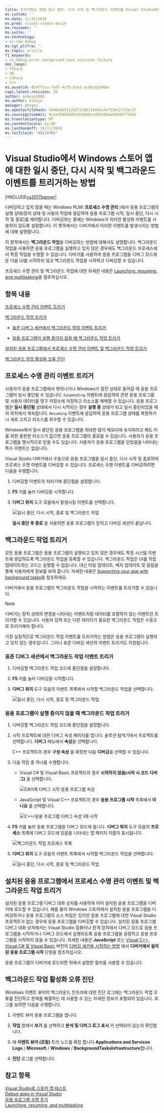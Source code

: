 ```yaml
---
title: 트리거하는 방법 일시 중단, 다시 시작 및 백그라운드 이벤트를 Visual Studio에서 Windows 스토어 앱 용 | Microsoft Docs
ms.custom: ''
ms.date: 11/15/2016
ms.prod: visual-studio-dev14
ms.reviewer: ''
ms.suite: ''
ms.technology:
- vs-ide-debug
ms.tgt_pltfrm: ''
ms.topic: article
f1_keywords:
- vs.debug.error.background_task_activate_failure
dev_langs:
- FSharp
- VB
- CSharp
- C++
ms.assetid: 824ff3ca-fedf-4cf5-b3e2-ac8dc82d40ac
caps.latest.revision: 20
author: mikejo5000
ms.author: mikejo
manager: ghogen
ms.openlocfilehash: 5496e9b5122d2f2206118445a4e7316c2717bc37
ms.sourcegitcommit: 9ceaf69568d61023868ced59108ae4dd46f720ab
ms.translationtype: MT
ms.contentlocale: ko-KR
ms.lasthandoff: 10/12/2018
ms.locfileid: "49214762"
---
```

# <a name="how-to-trigger-suspend-resume-and-background-events-for-windows-store-apps-in-visual-studio"></a>Visual Studio에서 Windows 스토어 앱에 대한 일시 중단, 다시 시작 및 백그라운드 이벤트를 트리거하는 방법
[!INCLUDE[vs2017banner](../includes/vs2017banner.md)]

디버깅하고 있지 않을 때는 Windows PLM( **프로세스 수명 관리** )에서 응용 프로그램의 실행 상태(장치 상태 및 사용자 작업에 응답하여 응용 프로그램 시작, 일시 중단, 다시 시작 및 종료)를 제어합니다. 디버깅하는 중에는 Windows가 이러한 활성화 이벤트를 사용하지 않도록 설정합니다. 이 항목에서는 디버거에서 이러한 이벤트를 발생시키는 방법에 대해 설명합니다.  
  
 이 항목에서는 **백그라운드 작업**을 디버깅하는 방법에 대해서도 설명합니다. 백그라운드 작업을 사용하면 응용 프로그램을 실행하고 있지 않은 경우에도 백그라운드 프로세스에서 특정 작업을 수행할 수 있습니다. 디버거를 사용하여 응용 프로그램을 디버그 모드에 둔 다음 UI를 시작하지 않고 백그라운드 작업을 시작하고 디버깅할 수 있습니다.  
  
 프로세스 수명 관리 및 백그라운드 작업에 대한 자세한 내용은 [Launching, resuming, and multitasking](http://msdn.microsoft.com/en-us/04307b1b-05af-46a6-b639-3f35e297f71b)을 참조하십시오.  
  
##  <a name="BKMK_In_this_topic"></a> 항목 내용  
 [프로세스 수명 관리 이벤트 트리거](#BKMK_Trigger_Process_Lifecycle_Management_events)  
  
 [백그라운드 작업 트리거](#BKMK_Trigger_background_tasks)  
  
-   [표준 디버그 세션에서 백그라운드 작업 이벤트 트리거](#BKMK_Trigger_a_background_task_event_from_a_standard_debug_session)  
  
-   [응용 프로그램이 실행 중이지 않을 때 백그라운드 작업 트리거](#BKMK_Trigger_a_background_task_when_the_app_is_not_running)  
  
 [설치된 응용 프로그램에서 프로세스 수명 관리 이벤트 및 백그라운드 작업 트리거](#BKMK_Trigger_Process_Lifetime_Management_events_and_background_tasks_from_an_installed_app)  
  
 [백그라운드 작업 활성화 오류 진단](#BKMK_Diagnosing_background_task_activation_errors)  
  
##  <a name="BKMK_Trigger_Process_Lifecycle_Management_events"></a> 프로세스 수명 관리 이벤트 트리거  
 사용자가 응용 프로그램에서 벗어나거나 Windows가 절전 상태로 들어갈 때 응용 프로그램이 일시 중단될 수 있습니다. `Suspending` 이벤트에 응답하여 관련 응용 프로그램 및 사용자 데이터를 영구 저장소에 저장하고 리소스를 해제할 수 있습니다. 응용 프로그램은 **일시 중단됨** 상태에서 다시 시작되는 경우 **실행 중** 상태가 되고 일시 중단되었을 때의 위치에서 계속됩니다. `Resuming` 이벤트에 응답하여 응용 프로그램 상태를 복원하거나 새로 고치고 리소스를 회수할 수 있습니다.  
  
 Windows에서 일시 중단된 응용 프로그램을 최대한 많이 메모리에 유지하려고 해도 이를 위한 충분한 리소스가 없으면 응용 프로그램이 종료될 수 있습니다. 사용자가 응용 프로그램을 명시적으로 닫을 수도 있습니다. 사용자가 응용 프로그램을 닫았음을 나타내는 특수 이벤트는 없습니다.  
  
 Visual Studio 디버거에서 수동으로 응용 프로그램을 일시 중단, 다시 시작 및 종료하여 프로세스 수명 이벤트를 디버깅할 수 있습니다. 프로세스 수명 이벤트를 디버깅하려면 다음을 수행합니다.  
  
1.  디버깅할 이벤트의 처리기에 중단점을 설정합니다.  
  
2.  **F5** 키를 눌러 디버깅을 시작합니다.  
  
3.  **디버그 위치** 도구 모음에서 발생시킬 이벤트를 선택합니다.  
  
     ![일시 중단, 다시 시작, 종료 및 백그라운드 작업](../debugger/media/dbg-suspendresumebackground.png "DBG_SuspendResumeBackground")  
  
     **일시 중단 후 종료** 을 사용하면 응용 프로그램이 닫히고 디버깅 세션이 끝납니다.  
  
##  <a name="BKMK_Trigger_background_tasks"></a> 백그라운드 작업 트리거  
 모든 응용 프로그램은 응용 프로그램이 실행되고 있지 않은 경우에도 특정 시스템 이벤트에 응답하도록 백그라운드 작업을 등록할 수 있습니다. 백그라운드 작업은 UI를 직접 업데이트하는 코드는 실행할 수 없습니다. 대신 타일 업데이트, 배지 업데이트 및 알림을 통해 사용자에게 정보를 보여 줍니다. 자세한 내용은 [Supporting your app with background tasks](http://msdn.microsoft.com/en-us/4c7bb148-eb1f-4640-865e-41f627a46e8e)을 참조하세요.  
  
 디버거에서 응용 프로그램의 백그라운드 작업을 시작하는 이벤트를 트리거할 수 있습니다.  
  
> [!NOTE]
>  디버거는 장치 상태의 변경을 나타내는 이벤트처럼 데이터를 포함하지 않는 이벤트만 트리거할 수 있습니다. 사용자 입력 또는 다른 데이터가 필요한 백그라운드 작업은 수동으로 트리거해야 합니다.  
  
 가장 실질적으로 백그라운드 작업 이벤트를 트리거하는 방법은 응용 프로그램이 실행되고 있지 않는 경우입니다. 그러나 표준 디버깅 세션의 이벤트 트리거도 지원됩니다.  
  
###  <a name="BKMK_Trigger_a_background_task_event_from_a_standard_debug_session"></a> 표준 디버그 세션에서 백그라운드 작업 이벤트 트리거  
  
1.  디버깅할 백그라운드 작업 코드에 중단점을 설정합니다.  
  
2.  **F5** 키를 눌러 디버깅을 시작합니다.  
  
3.  **디버그 위치** 도구 모음의 이벤트 목록에서 시작할 백그라운드 작업을 선택합니다.  
  
     ![일시 중단, 다시 시작, 종료 및 백그라운드 작업](../debugger/media/dbg-suspendresumebackground.png "DBG_SuspendResumeBackground")  
  
###  <a name="BKMK_Trigger_a_background_task_when_the_app_is_not_running"></a> 응용 프로그램이 실행 중이지 않을 때 백그라운드 작업 트리거  
  
1.  디버깅할 백그라운드 작업 코드에 중단점을 설정합니다.  
  
2.  시작 프로젝트에 대한 디버그 속성 페이지를 엽니다. 솔루션 탐색기에서 프로젝트를 선택합니다. **디버그** 메뉴에서 **속성**을 선택합니다.  
  
     C++ 프로젝트의 경우 **구성 속성** 을 확장한 다음 **디버깅**을 선택할 수 있습니다.  
  
3.  다음 작업 중 하나를 수행합니다.  
  
    -   Visual C# 및 Visual Basic 프로젝트의 경우 **시작하지 않음(시작 시 코드 디버그)** 을 선택합니다.  
  
         ![C&#35;&#47;VB 디버그 시작 응용 프로그램 속성](../debugger/media/dbg-csvb-dontlaunchapp.png "DBG_CsVb_DontLaunchApp")  
  
    -   JavaScript 및 Visual C++ 프로젝트의 경우 **응용 프로그램 시작** 목록에서 **아니요** 를 선택합니다.  
  
         ![C&#43;&#43;&#47;응용 프로그램 디버그 속성 VB 시작](../debugger/media/dbg-cppjs-dontlaunchapp.png "DBG_CppJs_DontLaunchApp")  
  
4.  **F5** 키를 눌러 응용 프로그램을 디버그 모드에 둡니다. **디버그 위치** 도구 모음의 **프로세스** 목록에 디버그 모드에 있음을 나타내는 앱 패키지 이름이 표시됩니다.  
  
     ![백그라운드 작업 프로세스 목록](../debugger/media/dbg-backgroundtask-processlist.png "DBG_BackgroundTask_ProcessList")  
  
5.  **디버그 위치** 도구 모음의 이벤트 목록에서 시작할 백그라운드 작업을 선택합니다.  
  
     ![일시 중단, 다시 시작, 종료 및 백그라운드 작업](../debugger/media/dbg-suspendresumebackground.png "DBG_SuspendResumeBackground")  
  
##  <a name="BKMK_Trigger_Process_Lifetime_Management_events_and_background_tasks_from_an_installed_app"></a> 설치된 응용 프로그램에서 프로세스 수명 관리 이벤트 및 백그라운드 작업 트리거  
 설치된 응용 프로그램 디버그 대화 상자를 사용하여 이미 설치된 응용 프로그램을 디버거에 로드할 수 있습니다. 예를 들어 Windows 스토어에서 설치된 응용 프로그램을 디버깅하거나 응용 프로그램의 소스 파일은 있지만 응용 프로그램에 대한 Visual Studio 프로젝트가 없는 경우에 응용 프로그램을 디버깅할 수 있습니다. 설치된 응용 프로그램 디버그 대화 상자에서는 Visual Studio 컴퓨터나 원격 장치에서 디버그 모드로 응용 프로그램을 시작하거나 디버그 모드에서 실행되도록 응용 프로그램을 설정하고 응용 프로그램을 시작하지 않을 수 있습니다. 자세한 내용은 **JavaScript** 또는 [Visual C++, Visual C# 및 Visual Basic](../debugger/start-a-debugging-session-for-store-apps-in-visual-studio-javascript.md#BKMK_Start_an_installed_app_in_the_debugger) 버전의 [디버깅 세션을 시작하는 방법](../debugger/start-a-debugging-session-for-a-store-app-in-visual-studio-vb-csharp-cpp-and-xaml.md#BKMK_Start_an_installed_app_in_the_debugger) 에서 **디버거에서 설치된 응용 프로그램 시작** 단원을 참조하십시오.  
  
 응용 프로그램이 디버거에 로드되면 위에서 설명한 절차를 사용할 수 있습니다.  
  
##  <a name="BKMK_Diagnosing_background_task_activation_errors"></a> 백그라운드 작업 활성화 오류 진단  
 Windows 이벤트 뷰어의 백그라운드 인프라에 대한 진단 로그에는 백그라운드 작업 오류를 진단하고 문제를 해결하는 데 사용할 수 있는 자세한 정보가 포함되어 있습니다. 로그를 보려면 다음을 수행합니다.  
  
1.  이벤트 뷰어 응용 프로그램을 엽니다.  
  
2.  **작업** 창에서 **보기** 를 선택하고 **분석 및 디버그 로그 표시** 가 선택되어 있는지 확인합니다.  
  
3.  에 **이벤트 뷰어 (로컬)** 트리 노드를 확장 합니다 **Applications and Services Logs** / **Microsoft** / **Windows**   /  **BackgroundTasksInfrastructure**합니다.  
  
4.  **진단** 로그를 선택합니다.  
  
## <a name="see-also"></a>참고 항목  
 [Visual Studio로 스토어 앱 테스트](../test/testing-store-apps-with-visual-studio.md)   
 [Debug apps in Visual Studio](../debugger/debug-store-apps-in-visual-studio.md)   
 [응용 프로그램 수명 주기](http://msdn.microsoft.com/en-us/53cdc987-c547-49d1-a5a4-fd3f96b2259d)   
 [Launching, resuming, and multitasking](http://msdn.microsoft.com/en-us/04307b1b-05af-46a6-b639-3f35e297f71b)



